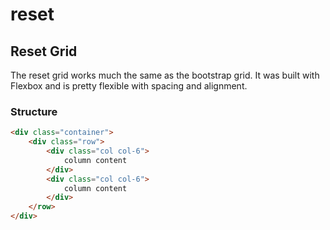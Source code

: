 # reset

## Reset Grid
The reset grid works much the same as the bootstrap grid. It was built with Flexbox and is pretty flexible with spacing and alignment. 

### Structure
```HTML
<div class="container">
    <div class="row">
        <div class="col col-6">
            column content
        </div>
        <div class="col col-6">
            column content
        </div>
    </row>
</div>

```

